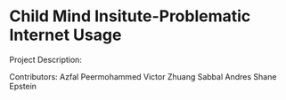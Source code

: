 # Child Mind Insitute-Problematic Internet Usage

Project Description: 

Contributors:
Azfal Peermohammed
Victor Zhuang 
Sabbal 
Andres
Shane Epstein
